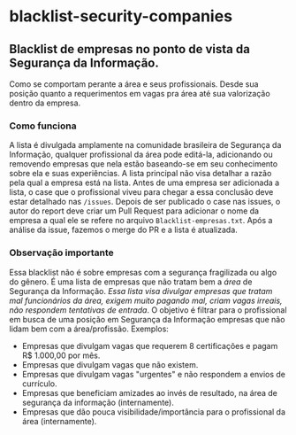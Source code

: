 # blacklist-security-companies

## Blacklist de empresas no ponto de vista da Segurança da Informação.
Como se comportam perante a área e seus profissionais. Desde sua posição quanto a requerimentos em vagas pra área até sua valorização dentro da empresa.


### Como funciona
A lista é divulgada amplamente na comunidade brasileira de Segurança da Informação, qualquer profissional da área pode editá-la, adicionando ou removendo empresas que nela estão baseando-se em seu conhecimento sobre ela e suas experiências. A lista principal não visa detalhar a razão pela qual a empresa está na lista. Antes de uma empresa ser adicionada a lista, o case que o profissional viveu para chegar a essa conclusão deve estar detalhado nas `/issues`. Depois de ser publicado o case nas issues, o autor do report deve criar um Pull Request para adicionar o nome da empresa a qual ele se refere no arquivo `Blacklist-empresas.txt`. Após a análise da issue, fazemos o merge do PR e a lista é atualizada.

### Observação importante
Essa blacklist não é sobre empresas com a segurança fragilizada ou algo do gênero. É uma lista de empresas que não tratam bem a *área* de Segurança da Informação. _Essa lista visa divulgar empresas que tratam mal funcionários da área, exigem muito pagando mal, criam vagas irreais, não respondem tentativas de entrada_. O objetivo é filtrar para o profissional em busca de uma posição em Segurança da Informação empresas que não lidam bem com a área/profissão. Exemplos:
- Empresas que divulgam vagas que requerem 8 certificações e pagam R$ 1.000,00 por mês.
- Empresas que divulgam vagas que não existem.
- Empresas que divulgam vagas "urgentes" e não respondem a envios de currículo.
- Empresas que beneficiam amizades ao invés de resultado, na área de segurança da informação (internamente).
- Empresas que dão pouca visibilidade/importância para o profissional da área (internamente).
